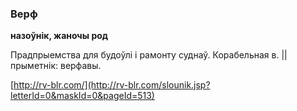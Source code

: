 ### Верф
**назоўнік, жаночы род**

Прадпрыемства для будоўлі і рамонту суднаў. Корабельная в. || прыметнік: верфавы.

<a rel="author">[http://rv-blr.com/](http://rv-blr.com/slounik.jsp?letterId=0&maskId=0&pageId=513)</a>
